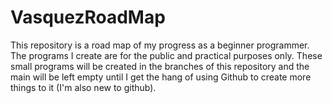 # VasquezRoadMap
This repository is a road map of my progress as a beginner programmer. The programs I create are for the public and practical purposes only. 
These small programs will be created in the branches of this repository and the main will be left empty until I get the hang of using Github to create more things to it (I'm also new to github).
